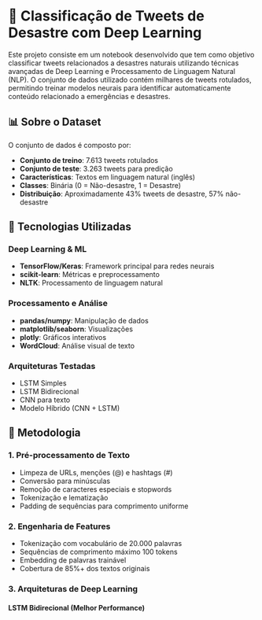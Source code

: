 # 🚨 Classificação de Tweets de Desastre com Deep Learning

Este projeto consiste em um notebook desenvolvido que tem como objetivo classificar tweets relacionados a desastres naturais utilizando técnicas avançadas de Deep Learning e Processamento de Linguagem Natural (NLP). O conjunto de dados utilizado contém milhares de tweets rotulados, permitindo treinar modelos neurais para identificar automaticamente conteúdo relacionado a emergências e desastres.

## 📊 Sobre o Dataset

O conjunto de dados é composto por:
- **Conjunto de treino**: 7.613 tweets rotulados
- **Conjunto de teste**: 3.263 tweets para predição
- **Características**: Textos em linguagem natural (inglês)
- **Classes**: Binária (0 = Não-desastre, 1 = Desastre)
- **Distribuição**: Aproximadamente 43% tweets de desastre, 57% não-desastre

## 🔧 Tecnologias Utilizadas

### Deep Learning & ML
- **TensorFlow/Keras**: Framework principal para redes neurais
- **scikit-learn**: Métricas e preprocessamento
- **NLTK**: Processamento de linguagem natural

### Processamento e Análise
- **pandas/numpy**: Manipulação de dados
- **matplotlib/seaborn**: Visualizações
- **plotly**: Gráficos interativos
- **WordCloud**: Análise visual de texto

### Arquiteturas Testadas
- LSTM Simples
- LSTM Bidirecional
- CNN para texto
- Modelo Híbrido (CNN + LSTM)

## 🚀 Metodologia

### 1. **Pré-processamento de Texto**
- Limpeza de URLs, menções (@) e hashtags (#)
- Conversão para minúsculas
- Remoção de caracteres especiais e stopwords
- Tokenização e lematização
- Padding de sequências para comprimento uniforme

### 2. **Engenharia de Features**
- Tokenização com vocabulário de 20.000 palavras
- Sequências de comprimento máximo 100 tokens
- Embedding de palavras trainável
- Cobertura de 85%+ dos textos originais

### 3. **Arquiteturas de Deep Learning**

#### LSTM Bidirecional (Melhor Performance)
